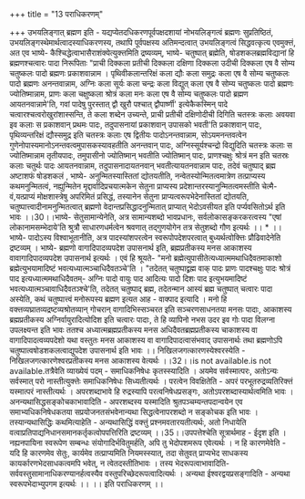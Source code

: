 +++
title = "13 पराधिकरणम्"

+++
उभयलिङ्गात् ब्रह्मण इति - यद्यप्येतदधिकरणपूर्वपक्षदशायां नोभयलिङ्गत्वं ब्रह्मणः सुप्रतिष्ठितं, उभयलिङ्गस्थेमार्थत्वादस्याधिकरणस्य, तथापि पूर्वपक्षस्य अतिमन्दत्वात् उभयलिङ्गत्वं सिद्धवत्कृत्य एवमुक्त्तं, अत एव भाष्ये- कैश्चिद्धेत्वाभासैराशंक्येत्युक्त्तमिति द्रष्यव्यम्, भाष्ये- चतुष्पात् ब्रह्मेति, षोडशकलब्रह्मविद्यानां हि ब्रह्मणश्चत्वारः पादा निरूपिताः "प्राची दिक्कला प्रतीची दिक्कला दक्षिणा दिक्कला उदीची दिक्कला एष वै सोम्य चतुष्कलः पादो ब्रह्मणः प्रकाशवान्नाम । पृथिवीकलान्तरिक्षं कला द्यौः कला समुद्रः कला एष वै सोम्य चतुष्कलः पादो ब्रह्मणः अनन्तवान्नाम, अग्निः कला सूर्यः कला चन्द्रः कला विद्युत् कला एष वै सोम्य चतुष्कलः पादो ब्रह्मणः ज्योतिष्मान्नाम, प्राणः कला चक्षुष्कला श्रोत्रं कला मनः कला एष वै सोम्य चतुष्कलः पादो ब्रह्मण आयतनवान्नामे'ति, गवां पादेषु पुरस्तात् द्वौ खुरौ पश्चात् द्वौपार्ष्णी' इत्येकैकस्मिन् पादे चत्वारश्चत्वरोखुरांशास्सन्ति, ते कला शब्देन उच्यन्ते, प्राची प्रतीची दक्षिणोदीची दिगिति चतस्त्रः कलाः अवयवा इव कलाः स प्रकाशवान् प्रथमः पादः, तदुपासनायां प्रकाशवान् उपासको भवती'ति प्रकाशवान् पादः, पृथिव्यन्तरिक्षं द्यौस्समुद्र इति चतस्त्रः कलाः एष द्वितीयः पादोऽनन्तवान्नाम, सोऽयमनन्तवत्वेन गुणेनोपास्यमानोऽनन्तवत्वमुपासकस्यावहतीति अनन्तवान् पादः, अग्निस्सूर्यश्चन्द्रो विद्युदिति चतस्त्रः कलाः स ज्योतिष्मान्नाम तृतीयपादः, तमुपासीनो ज्योतिष्मान् भवतीति ज्योतिष्मान् पादः, प्राणश्चक्षुः श्रोत्रं मन इति चतस्रः कलाः चतुर्थः पादः आयतनवान्नाम, तदुपासनादायतनवान् भवतीत्यायतनवान्नाम पादः, तदेवं चतुष्पाद् ब्रह्म अष्टाशफं षोडशकलं , भाष्ये- अनुन्मितस्यास्तितां द्योतयतीति, नन्वेतस्योन्मितत्वमात्रेण तत्प्राप्यस्य कथमनुन्मितत्वं, नह्युन्मितेन मृद्दार्वादिप्रचयात्मकेन सेतुना प्राप्यस्य प्रदेशान्तरस्यानुन्मितत्वमस्तीति चेत्मै- वं,यत्प्राप्यं मोक्षशास्त्रेषु अपरिमितं प्रसिद्धं, तस्यानेन सेतुना प्राप्यत्वरूपभेदेनास्तितां द्योतयति, चतुष्पात्त्वादीनामनुन्मितत्वात् ब्रह्मणो वेदान्तप्रसिद्धादनुन्मितात् प्राप्यात् भेदोऽवसीयत इति पर्प्यवसितोऽर्थ इति भावः ।।30।।भाष्ये- सेतुसामान्येनेति, अत्र सामान्यशब्दो भावप्रधानः, सर्वलोकासङ्करकरत्वस्य "एषां लोकानामसम्भेदाये'ति श्रुत्रौ साधारणधर्मत्वेन श्रवणात् तद्गुणयोगेन तत्र सेतुशब्दो गौण इत्यर्थः ।। * ।। भाष्ये- पादोऽस्य विश्वाभूतानीति, अत्र पादस्यांशपरत्वेन स्वरूपोपदेशपरत्वात् बुध्यर्थत्वोक्त्तिः प्रौढिवादेनेति द्रष्टव्यम् । भाष्ये- ब्रह्मणो वागादिपादव्यपदेश उपासनार्थ इति, ब्रह्मप्रतीकस्य मनस आकाशस्य वावागादिपादव्यपदेश उपासनार्थ इत्यर्थः । एवं हि श्रूयते- "मनो ब्रह्मेत्युपासीतेत्यध्यात्ममथाधिदैवतमाकाशो ब्रह्मेत्युभयामादिष्टं भवत्यध्यात्मञ्चाधिदैवतञ्चे'ति । "तदेतत् चतुष्पाद्व्रह्म वाक् पादः प्राणः पादश्चक्षुः पादः श्रोत्रं पाद इत्यध्यात्ममथाधिदैवतम्- अग्निः पादो वायुः पाद आदित्यः पादो दिशः पाद इत्युभयमादिष्टं भवत्यध्यात्मञ्चावाधिदैवतञ्श्चे'ति, तदेतत् चतुष्पाद् ब्रह्म, तदेतन्मान आस्यं ब्रह्म चतुष्पात् चत्वारः पादा अस्येति, कथं चतुष्पात्त्वं मनोरूपस्य ब्रह्मण इत्यत आह - वाक्पाद इत्यादि । मनो हि वक्त्तव्यघ्रातव्यद्रष्टव्यश्रोतव्यान् गोचरान् वागादिभिस्सञ्चरत इति सञ्चरणसाधनतया मनसः पादाः, आकाशस्य ब्रह्मप्रतीकस्य अग्निर्वायुरादित्योदिश इति चत्वारः पादाः, ते हि व्यापिनो नभस उदर इव गोः पादा विलग्ना उपलक्ष्यन्त इति भावः ततश्च अध्यात्मब्रह्मप्रतीकस्य मनस अधिदैवतब्रह्मप्रतीकस्य चाकाशस्य वा वागादिपादत्वव्यपदेशो यथा वस्तुतः मनस आकाशस्य वा वागादिपादत्वासंभवाद् उपासनार्थः तथा ब्रह्मणोऽपि चतुष्पात्वषोडशकलत्वाद्युपदेश उपासनार्थ इति भावः ।। निखिलजगत्कारणस्येश्वरस्येति - निखिलजगत्कारणेश्वरप्रतीकस्य मनस आकाशस्य वेत्यर्थः ।।32।।is not available.is not available.तत्रैवेति व्याख्येयं पदम् - समाधिकनिषेधः कृतस्स्यादिति । अयमेव सर्वस्मात्परः, अतोऽन्यः सर्वस्मात् परो नास्तीत्युक्त्तेः समाधिकनिषेधः सिध्यतीत्यर्थः । परत्वेन विवक्षितेति - अपरं परभूतरुद्रव्यतिरिक्त्तं यस्मात्परं नास्तीत्यर्थः । अपरशब्दाभावे हि रुद्रस्यापि परत्वनिषेधप्रसङ्गः, अतोऽपरशब्दास्यार्थत्वमिति भावः । अनन्यथासिद्धसङ्कोचकाभावादिति - अपरशब्दस्य यस्मादिति श्रुतपञ्चम्यन्तपदान्वयेन एव समाभ्यधिकनिषेधकतया सप्रयोजनतसंभवेनान्यथा सिद्धत्वेनापरशब्दो न सङ्कोचक इति भावः । तस्यान्यथासिद्धिः कथमित्याहेति - अन्यथासिद्धिं वक्त्तुं प्रश्नमवतारयतीत्यर्थः, अतो निधायेति वत्वाप्रतिपाद्यनिधानसमानकर्तृकत्वोपपत्तिरिति द्रष्टव्यम् ।।35।।उपपत्तेश्चेति सूत्रार्थमाह - ईदृश इति । नह्यनपायिना स्वरूपेण सम्बन्धः संयोगादिर्भवितुमर्हति, अपि तु भेदोपशमरूप एवेत्यर्थः । न हि कारणमेवेति - यदि हि कारणमेव सेतुः, कार्यमेव तत्प्राप्यमिति नियमस्स्यात्, तदा सेतुवत् प्राप्यभेद साधकस्य कायर्कारणभेदसाधकत्वमपि भवेत्, न त्वेतदस्तीतिभावः । तस्य भेदरूपत्वाभावादिति- सर्ववस्तुसामानाधिकरण्यानर्हत्वस्यैव वस्तुपरिच्छेदरूपत्वादित्यर्थः । अन्यथा ईश्वरद्वयप्रसङ्गादिति - अन्यथा स्वरूपभेदाभ्युपगम इत्यर्थः ।। ।। इति पराधिकरणम् ।।
